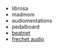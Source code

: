 - librosa
- madmom
- audiomentations
- pedalboard
- [beatnet](https://github.com/mjhydri/BeatNet)
- [frechet audio](https://github.com/microsoft/fadtk)